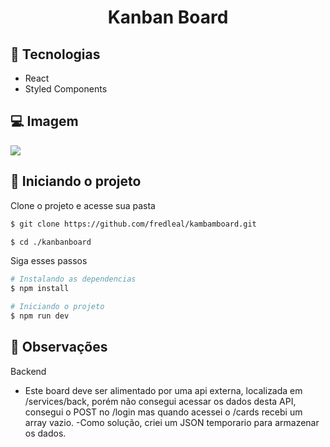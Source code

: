 <h1 align="center"> Kanban Board</h1>



## 🧪 Tecnologias

- React
- Styled Components




## 💻 Imagem

<img src="https://i.imgur.com/1bGEg8X.png" />



## 🚀 Iniciando o projeto

Clone o projeto e acesse sua pasta

```bash
$ git clone https://github.com/fredleal/kambamboard.git 

$ cd ./kanbanboard
```

Siga esses passos
```bash
# Instalando as dependencias
$ npm install

# Iniciando o projeto
$ npm run dev
```



## 🔖 Observações
Backend
- Este board deve ser alimentado por uma api externa, localizada em /services/back, porém não consegui acessar os dados desta API, consegui o POST no /login mas quando acessei o /cards recebi um array vazio.
-Como solução, criei um JSON temporario para armazenar os dados.
